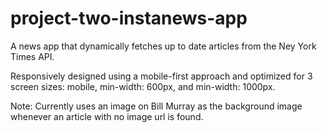 # project-two-instanews-app

A news app that dynamically fetches up to date articles from the Ney York Times API.

Responsively designed using a mobile-first approach and optimized for 3 screen sizes: mobile, min-width: 600px, and min-width: 1000px.

Note:
Currently uses an image on Bill Murray as the background image whenever an article with no image url is found.
